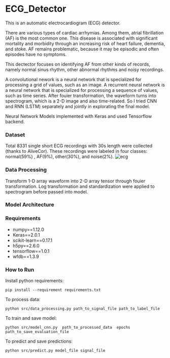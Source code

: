 # ECG_Detector

This is an automatic electrocardiogram (ECG) detector. 

There are various types of cardiac arrhymias. Among them, atrial fibrillation (AF) is the most common one.  This disease is associated with significant mortality and morbidity through an increasing risk of heart failure, dementia, and stoke. AF remains problematic, because it may be episodic and often episodes have no symptoms. 

This dectector focuses on identifying AF from other kinds of records, namely normal sinus rhythm, other abnormal rhythms and noisy recordings. 

A convolutional nework is a neural network that is specialized for processing a grid of values, such as an image. A recurrent neural network is a neural network that is specialized for processing a sequence of values, such as time series. After fouier transformation, the waveform turns into spectrogram, which is a 2-D image and also time-related. So I tried CNN and RNN (LSTM) separately and jointly in explorating the final model.  

Neural Network Models implemented with Keras and used Tensorflow backend. 

### Dataset
Total 8331 single short ECG recordings with 30s length were collected (thanks to AliveCor). These recordings were labeled in four classes: normal(59%) , AF(9%), other(30%), and noise(2%). 
![ecg](https://github.com/gogowenzhang/ECG_Detector/blob/master/img/ecg_new.png)

### Data Processing
Transform 1-D array waveform into 2-D array tensor through fouier transformation. 
Log transformation and standardization were applied to spectrogram before passed into model. 

### Model Architecture



### Requirements
* numpy==1.12.0
* Keras==2.0.1
* scikit-learn==0.17.1
* h5py==2.6.0
* tensorflow==1.0.1
* wfdb==1.3.9


### How to Run
Install python requirements:
```
pip install --requirement requirements.txt
```

To process data:
```
python src/data_processing.py path_to_signal_file path_to_label_file
```

To train and save model:
```
python src/model_cnn.py  path_to_processed_data  epochs  path_to_save_evaluation_file
```

To predict and save predictions:
```
python src/predict.py model_file signal_file
```







